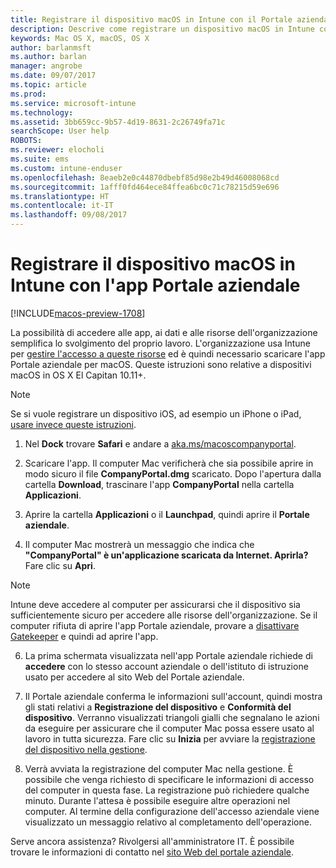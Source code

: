```yaml
---
title: Registrare il dispositivo macOS in Intune con il Portale aziendale | Microsoft Docs
description: Descrive come registrare un dispositivo macOS in Intune con l'app Portale aziendale
keywords: Mac OS X, macOS, OS X
author: barlanmsft
ms.author: barlan
manager: angrobe
ms.date: 09/07/2017
ms.topic: article
ms.prod: 
ms.service: microsoft-intune
ms.technology: 
ms.assetid: 3bb659cc-9b57-4d19-8631-2c26749fa71c
searchScope: User help
ROBOTS: 
ms.reviewer: elocholi
ms.suite: ems
ms.custom: intune-enduser
ms.openlocfilehash: 8eaeb2e0c44870dbebf85d98e2b49d46008068cd
ms.sourcegitcommit: 1afff0fd464ece84ffea6bc0c71c78215d59e696
ms.translationtype: HT
ms.contentlocale: it-IT
ms.lasthandoff: 09/08/2017
---
```

# <a name="enroll-your-macos-device-in-intune-with-the-company-portal-app"></a>Registrare il dispositivo macOS in Intune con l'app Portale aziendale

[!INCLUDE[macos-preview-1708](./includes/macos-preview-1708.md)]

La possibilità di accedere alle app, ai dati e alle risorse dell'organizzazione semplifica lo svolgimento del proprio lavoro. L'organizzazione usa Intune per [gestire l'accesso a queste risorse](what-happens-if-you-install-the-Company-Portal-app-and-enroll-your-device-in-intune-ios.md) ed è quindi necessario scaricare l'app Portale aziendale per macOS. Queste istruzioni sono relative a dispositivi macOS in OS X El Capitan 10.11+.

  > [!NOTE]
  > Se si vuole registrare un dispositivo iOS, ad esempio un iPhone o iPad, [usare invece queste istruzioni](enroll-your-device-in-intune-ios.md).

1.  Nel __Dock__ trovare __Safari__ e andare a [aka.ms/macoscompanyportal](https://aka.ms/macoscompanyportal). 

2. Scaricare l'app. Il computer Mac verificherà che sia possibile aprire in modo sicuro il file **CompanyPortal.dmg** scaricato. Dopo l'apertura dalla cartella **Download**, trascinare l'app **CompanyPortal** nella cartella **Applicazioni**.

3. Aprire la cartella **Applicazioni** o il **Launchpad**, quindi aprire il **Portale aziendale**.

4. Il computer Mac mostrerà un messaggio che indica che **"CompanyPortal" è un'applicazione scaricata da Internet. Aprirla?** Fare clic su **Apri**.

  > [!NOTE]
  > Intune deve accedere al computer per assicurarsi che il dispositivo sia sufficientemente sicuro per accedere alle risorse dell'organizzazione. Se il computer rifiuta di aprire l'app Portale aziendale, provare a [disattivare Gatekeeper](https://support.apple.com/HT202491) e quindi ad aprire l'app.

6. La prima schermata visualizzata nell'app Portale aziendale richiede di **accedere** con lo stesso account aziendale o dell'istituto di istruzione usato per accedere al sito Web del Portale aziendale.

7. Il Portale aziendale conferma le informazioni sull'account, quindi mostra gli stati relativi a **Registrazione del dispositivo** e **Conformità del dispositivo**. Verranno visualizzati triangoli gialli che segnalano le azioni da eseguire per assicurare che il computer Mac possa essere usato al lavoro in tutta sicurezza. Fare clic su **Inizia** per avviare la [registrazione del dispositivo nella gestione](what-info-can-your-company-see-when-you-enroll-your-device-in-intune.md).

8. Verrà avviata la registrazione del computer Mac nella gestione. È possibile che venga richiesto di specificare le informazioni di accesso del computer in questa fase. La registrazione può richiedere qualche minuto. Durante l'attesa è possibile eseguire altre operazioni nel computer. Al termine della configurazione dell'accesso aziendale viene visualizzato un messaggio relativo al completamento dell'operazione.

Serve ancora assistenza? Rivolgersi all'amministratore IT. È possibile trovare le informazioni di contatto nel [sito Web del portale aziendale](http://portal.manage.microsoft.com).
